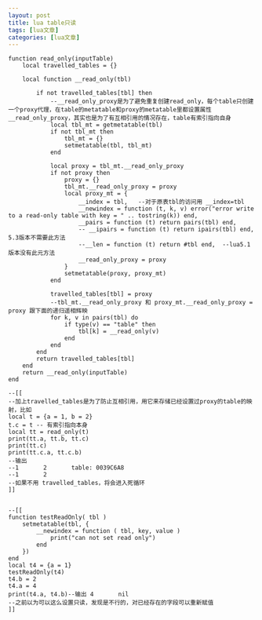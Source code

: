 ```yaml
---
layout: post
title: lua table只读 
tags: [lua文章]
categories: [lua文章]
---
```


    function read_only(inputTable)
        local travelled_tables = {}
        
        local function __read_only(tbl)
            
            if not travelled_tables[tbl] then
    			--__read_only_proxy是为了避免重复创建read_only，每个table只创建一个proxy代理，在table的metatable和proxy的metatable里都设置属性__read_only_proxy，其实也是为了有互相引用的情况存在，table有索引指向自身
                local tbl_mt = getmetatable(tbl)
                if not tbl_mt then
                    tbl_mt = {}
                    setmetatable(tbl, tbl_mt)
                end
    
                local proxy = tbl_mt.__read_only_proxy
                if not proxy then
                    proxy = {}
                    tbl_mt.__read_only_proxy = proxy
                    local proxy_mt = {
                        __index = tbl,   --对于原表tbl的访问用 __index=tbl
                        __newindex = function (t, k, v) error("error write to a read-only table with key = " .. tostring(k)) end,
                        __pairs = function (t) return pairs(tbl) end,
                        -- __ipairs = function (t) return ipairs(tbl) end,   5.3版本不需要此方法
                        --__len = function (t) return #tbl end,  --lua5.1 版本没有此元方法
                        __read_only_proxy = proxy
                    }
                    setmetatable(proxy, proxy_mt)
                end
                
                travelled_tables[tbl] = proxy
                --tbl_mt.__read_only_proxy 和 proxy_mt.__read_only_proxy = proxy 跟下面的递归遥相辉映
                for k, v in pairs(tbl) do
                    if type(v) == "table" then
                        tbl[k] = __read_only(v)
                    end
                end
            end
            return travelled_tables[tbl]
        end
        return __read_only(inputTable)
    end
    
    --[[
    --加上travelled_tables是为了防止互相引用，用它来存储已经设置过proxy的table的映射，比如
    local t = {a = 1, b = 2}
    t.c = t -- 有索引指向本身
    local tt = read_only(t)
    print(tt.a, tt.b, tt.c)
    print(tt.c)
    print(tt.c.a, tt.c.b)
    --输出
    --1       2       table: 0039C6A8
    --1       2
    --如果不用 travelled_tables，将会进入死循环
    ]]
    
    
    --[[
    function testReadOnly( tbl )
    	setmetatable(tbl, {
    		__newindex = function ( tbl, key, value )
    			print("can not set read only")
    		end
    	})
    end
    local t4 = {a = 1}
    testReadOnly(t4)
    t4.b = 2
    t4.a = 4
    print(t4.a, t4.b)--输出 4       nil
    --之前以为可以这么设置只读，发现是不行的，对已经存在的字段可以重新赋值
    ]]